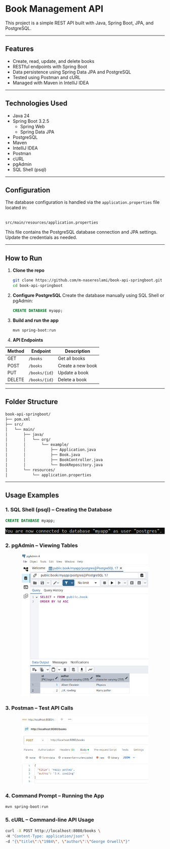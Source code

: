 

#  Book Management API

This project is a simple REST API built with Java, Spring Boot, JPA, and PostgreSQL.


---

## Features

- Create, read, update, and delete books
- RESTful endpoints with Spring Boot
- Data persistence using Spring Data JPA and PostgreSQL
- Tested using Postman and cURL
- Managed with Maven in IntelliJ IDEA

---

## Technologies Used

- Java 24
- Spring Boot 3.2.5
  - Spring Web
  - Spring Data JPA
- PostgreSQL
- Maven
- IntelliJ IDEA
- Postman
- cURL
- pgAdmin
- SQL Shell (psql)

---

## Configuration

The database configuration is handled via the `application.properties` file located in:

```

src/main/resources/application.properties

````

This file contains the PostgreSQL database connection and JPA settings. Update the credentials as needed.

---

## How to Run

1. **Clone the repo**  
   ```bash
   git clone https://github.com/m-nasereslami/book-api-springboot.git
   cd book-api-springboot
   ```

2. **Configure PostgreSQL**
   Create the database manually using SQL Shell or pgAdmin:

   ```sql
   CREATE DATABASE myapp;
   ```

3. **Build and run the app**

   ```bash
   mvn spring-boot:run
   ```

4. **API Endpoints**

| Method | Endpoint      | Description       |
| ------ | ------------- | ----------------- |
| GET    | `/books`      | Get all books     |
| POST   | `/books`      | Create a new book |
| PUT    | `/books/{id}` | Update a book     |
| DELETE | `/books/{id}` | Delete a book     |

---

## Folder Structure

```
book-api-springboot/
├── pom.xml
├── src/
│   └── main/
│       ├── java/
│       │   └── org/
│       │       └── example/
│       │           ├── Application.java
│       │           ├── Book.java
│       │           ├── BookController.java
│       │           └── BookRepository.java
│       └── resources/
│           └── application.properties
```

---

## Usage Examples

### 1. SQL Shell (psql) – Creating the Database

```sql
CREATE DATABASE myapp;
```

![SQL Shell](screenshots/sql-shell-create-db.png)

### 2. pgAdmin – Viewing Tables
<div style="text-align: center;">
<img src="screenshots/pgadmin-tables.png" alt="pgAdmin" width="400"/>
</div>

### 3. Postman – Test API Calls
<div style="text-align: center;">
<img src="screenshots/postman-post.png" alt="pgAdmin" width="400"/>
</div>



### 4. Command Prompt – Running the App

```bash
mvn spring-boot:run
```


### 5. cURL – Command-line API Usage

```bash
curl -X POST http://localhost:8080/books \
-H "Content-Type: application/json" \
-d "{\"title\":\"1984\", \"author\":\"George Orwell\"}"
```




